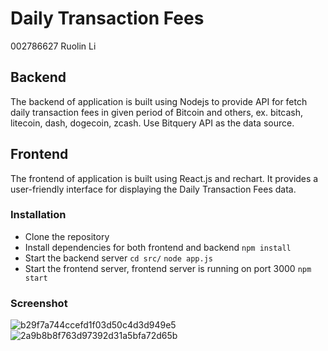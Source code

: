 # Daily Transaction Fees
002786627 Ruolin Li
## Backend
The backend of application is built using Nodejs to provide API for fetch daily transaction fees in given period of Bitcoin and others, ex. bitcash, litecoin, dash, dogecoin, zcash. 
Use Bitquery API as the data source.

## Frontend

The frontend of application is built using React.js and rechart. It provides a user-friendly interface for displaying the Daily Transaction Fees data.

### Installation
- Clone the repository 
- Install dependencies for both frontend and backend
  `npm install`
- Start the backend server 
 `cd src/`
 `node app.js`
- Start the frontend server, frontend server is running on port 3000
  `npm start`

### Screenshot
![b29f7a744ccefd1f03d50c4d3d949e5](https://github.com/neu-info7500-spring-04/transaction-fee/assets/113488430/9d871229-3eb5-47d7-a73e-37e4e54fda80)
![2a9b8b8f763d97392d31a5bfa72d65b](https://github.com/neu-info7500-spring-04/transaction-fee/assets/113488430/4eeb2cdc-9cce-4f0c-9314-c4ae13b9ec22)

